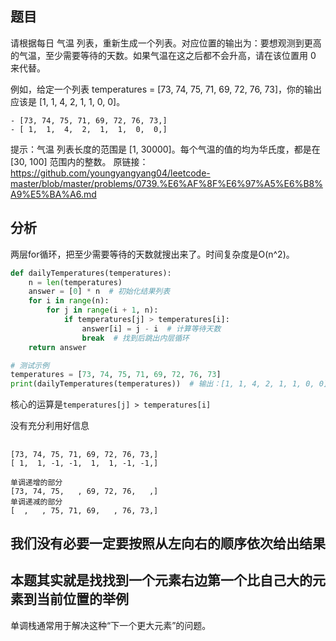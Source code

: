 ## 题目

请根据每日 气温 列表，重新生成一个列表。对应位置的输出为：要想观测到更高的气温，至少需要等待的天数。如果气温在这之后都不会升高，请在该位置用 0 来代替。

例如，给定一个列表 temperatures = [73, 74, 75, 71, 69, 72, 76, 73]，你的输出应该是 [1, 1, 4, 2, 1, 1, 0, 0]。
```
- [73, 74, 75, 71, 69, 72, 76, 73,]
- [ 1,  1,  4,  2,  1,  1,  0,  0,]
```

提示：气温 列表长度的范围是 [1, 30000]。每个气温的值的均为华氏度，都是在 [30, 100] 范围内的整数。
原链接：https://github.com/youngyangyang04/leetcode-master/blob/master/problems/0739.%E6%AF%8F%E6%97%A5%E6%B8%A9%E5%BA%A6.md

## 分析

两层for循环，把至少需要等待的天数就搜出来了。时间复杂度是O(n^2)。
```python
def dailyTemperatures(temperatures):
    n = len(temperatures)
    answer = [0] * n  # 初始化结果列表
    for i in range(n):
        for j in range(i + 1, n):
            if temperatures[j] > temperatures[i]:
                answer[i] = j - i  # 计算等待天数
                break  # 找到后跳出内层循环
    return answer

# 测试示例
temperatures = [73, 74, 75, 71, 69, 72, 76, 73]
print(dailyTemperatures(temperatures))  # 输出：[1, 1, 4, 2, 1, 1, 0, 0]
```

核心的运算是`temperatures[j] > temperatures[i]` 

没有充分利用好信息

## 
```
[73, 74, 75, 71, 69, 72, 76, 73,]
[ 1,  1, -1, -1,  1,  1, -1, -1,]

单调递增的部分
[73, 74, 75,   , 69, 72, 76,   ,]
单调递减的部分
[  ,   , 75, 71, 69,   , 76, 73,]
```

## 我们没有必要一定要按照从左向右的顺序依次给出结果


## 本题其实就是找找到一个元素右边第一个比自己大的元素到当前位置的举例

单调栈通常用于解决这种“下一个更大元素”的问题。
